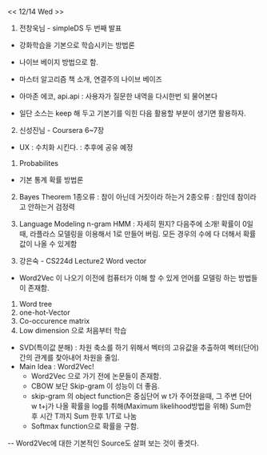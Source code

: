 << 12/14 Wed >>

1. 전창욱님 - simpleDS 두 번째 발표
- 강화학습을 기본으로 학습시키는 방법론
- 나이브 베이지 방법으로 함.
- 마스터 알고리즘 책 소개, 연결주의 나이브 베이즈

- 아마존 에코, api.api : 사용자가 질문한 내역을 다시한번 되 물어본다
- 일단 소스는 keep 해 두고 기본기를 익힌 다음 활용할 부분이 생기면 활용하자.

2. 신성진님 - Coursera 6~7장
- UX : 수치화 시킨다. : 추후에 공유 예정
1) Probabilites
  - 기본 통계 확률 방법론
2) Bayes Theorem
1종오류 : 참이 아닌데 거짓이라 하는거
2종오류 : 참인데 참이라고 안하는거
검정력

3) Language Modeling
n-gram
HMM : 자세히 뭔지? 다음주에 소개!
확률이 0일때, 라플라스 모델링을 이용해서 1로 만들어 버림. 모든 경우의 수에 다 더해서 확률값이 나올 수 있게함

3. 강은숙 - CS224d Lecture2 Word vector
- Word2Vec 이 나오기 이전에 컴퓨터가 이해 할 수 있게 언어를 모델링 하는 방법들이 존재함.
1) Word tree
2) one-hot-Vector
3) Co-occurence matrix
4) Low dimension 으로 처음부터 학습
  - SVD(특이값 분해) : 차원 축소를 하기 위해서 벡터의 고유값을 추출하여 벡터(단어)간의 관계를 찾아내어 차원을 줄임.
- Main Idea : Word2Vec!
  - Word2Vec 으로 가기 전에 논문들이 존재함.
  - CBOW 보단 Skip-gram 이 성능이 더 좋음.
  - skip-gram 의 object function은 중심단어 w t가 주어졌을때, 그 주변 단어 w t+j가 나올 확률을 log를 취해(Maximum likelihood방법을 위해)
    Sum한 후 시간 T까지 Sum 한후 1/T로 나눔
  - Softmax function으로 확률을 구함.


-- Word2Vec에 대한 기본적인 Source도 살펴 보는 것이 좋겟다.
